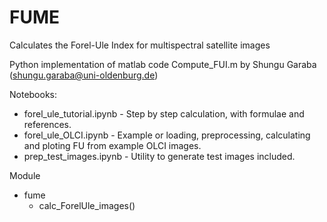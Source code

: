 # FUME
Calculates the Forel-Ule Index for multispectral satellite images

Python implementation of matlab code Compute_FUI.m by Shungu Garaba (shungu.garaba@uni-oldenburg.de)

Notebooks:

* forel_ule_tutorial.ipynb - Step by step calculation, with formulae and references.
* forel_ule_OLCI.ipynb - Example or loading, preprocessing, calculating and ploting FU from example OLCI images.
* prep_test_images.ipynb - Utility to generate test images included.

Module
* fume
    * calc_ForelUle_images()
